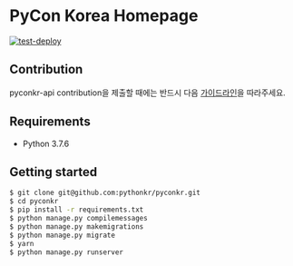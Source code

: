 # PyCon Korea Homepage

[![test-deploy](https://github.com/pythonkr/pyconkr/workflows/test-deploy/badge.svg)](https://github.com/pythonkr/pyconkr/actions?query=workflow%3Atest-deploy)

## Contribution

pyconkr-api contribution을 제출할 때에는 반드시 다음 [가이드라인](./.github/CONTRIBUTING.md)을 따라주세요.

## Requirements

- Python 3.7.6

## Getting started

```bash
$ git clone git@github.com:pythonkr/pyconkr.git
$ cd pyconkr
$ pip install -r requirements.txt
$ python manage.py compilemessages
$ python manage.py makemigrations
$ python manage.py migrate
$ yarn
$ python manage.py runserver
```
